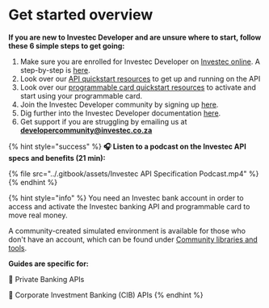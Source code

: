 # Get started overview

**If you are new to Investec Developer and are unsure where to start, follow these 6 simple steps to get going:**

1. Make sure you are enrolled for Investec Developer on [Investec online](https://login.secure.investec.com/wpaas). A step-by-step is [here](https://investec.gitbook.io/programmable-banking-community-wiki/get-started/self-enrollment-guide).
2. Look over our [API quickstart resources](https://investec.gitbook.io/programmable-banking-community-wiki/get-started/api-quick-start-guide) to get up and running on the API
3. Look over our [programmable card quickstart resources](https://investec.gitbook.io/programmable-banking-community-wiki/get-started/card-quick-start-guide) to activate and start using your programmable card.
4. Join the Investec Developer community by signing up [here](https://forms.office.com/r/dCUkWsvcxq).
5. Dig further into the Investec Developer documentation [here](https://developer.investec.com/za/home).
6. Get support if you are struggling by emailing us at **developercommunity@investec.co.za**

{% hint style="success" %}
**🎧 Listen to a podcast on the Investec API specs and benefits (21 min):**

{% file src="../.gitbook/assets/Investec API Specification Podcast.mp4" %}
{% endhint %}

{% hint style="info" %}
You need an Investec bank account in order to access and activate the Investec banking API and programmable card to move real money.&#x20;

A community-created simulated environment is available for those who don't have an account, which can be found under [Community libraries and tools](https://investec.gitbook.io/programmable-banking-community-wiki/get-building/community-libraries-and-tools).



**Guides are specific for:**&#x20;

🏦 Private Banking APIs

&#x20;🧰 Corporate Investment Banking (CIB) APIs
{% endhint %}
